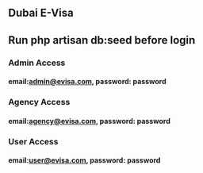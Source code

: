 ## Dubai E-Visa

## Run php artisan db:seed before login

### Admin Access
#### email:admin@evisa.com, password: password


### Agency Access
#### email:agency@evisa.com, password: password

### User Access
#### email:user@evisa.com, password: password

